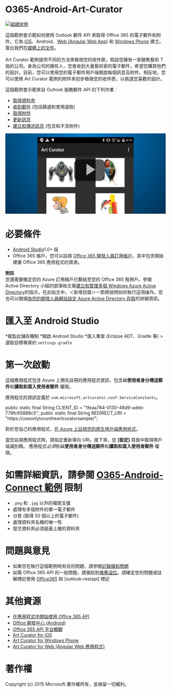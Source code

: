 # O365-Android-Art-Curator
[![組建狀態](https://travis-ci.org/OfficeDev/O365-Android-ArtCurator.svg?branch=master)](https://travis-ci.org/OfficeDev/O365-Android-ArtCurator)


這個範例會示範如何使用 Outlook 郵件 API 來取得 Office 365 的電子郵件和附件。它為 [iOS](https://github.com/OfficeDev/O365-iOS-ArtCurator)、Android、[Web (Angular Web App)](https://github.com/OfficeDev/O365-Angular-ArtCurator) 和 [Windows Phone](https://github.com/OfficeDev/O365-WinPhone-ArtCurator") 建立。簽出我們在[媒體上的文件](https://medium.com/@iambmelt/14296d0a25be)。
<br />
<br />
Art Curator 範例提供不同的方法來檢視您的收件匣。假設您擁有一家銷售藝術 T 恤的公司。身為公司的擁有人，您會收到大量藝術家的電子郵件，希望您購買他們的設計。目前，您可以使用您的電子郵件用戶端開啟每個訊息及附件。相反地，您可以使用 Art Curator 範例的附件來初步檢視您的收件匣，以挑選您喜歡的設計。

這個範例會示範來自 Outlook 服務郵件 API 的下列作業︰
* [取得資料夾](https://msdn.microsoft.com/office/office365/APi/mail-rest-operations#GetFolders)
* [收到郵件](https://msdn.microsoft.com/office/office365/APi/mail-rest-operations#Getmessages) (包括篩選和使用選取)
* [取得附件](https://msdn.microsoft.com/office/office365/APi/mail-rest-operations#GetAttachments)
* [更新訊息](https://msdn.microsoft.com/office/office365/APi/mail-rest-operations#Updatemessages)
* [建立和傳送訊息](https://msdn.microsoft.com/office/office365/APi/mail-rest-operations#Sendmessages) (包含和不含附件)

[![Office 365 Android Art Curator](../readme-images/artcurator_android.png)](https://youtu.be/4LOvkweDfhY "Click to see the sample in action")

必要條件
==
* [Android Studio](https://developer.android.com/sdk/index.html)1.0+ 版
* Office 365 帳戶。您可以註冊 [Office 365 開發人員訂用帳戶](https://msdn.microsoft.com/zh-tw/library/office/fp179924.aspx)，其中包含開始建置 Office 365 應用程式的資源。

**附註**<br/>
您還需要確定您的 Azure 訂用帳戶已繫結至您的 Office 365 租用戶。參閱 Active Directory 小組的部落格文章[建立和管理多個 Windows Azure Active Directory](http://blogs.technet.com/b/ad/archive/2013/11/08/creating-and-managing-multiple-windows-azure-active-directories.aspx)的指示。在此貼文中，＜新增目錄＞一節將說明如何執行這項操作。您也可以閱讀[為您的開發人員網站設定 Azure Active Directory 存取](https://msdn.microsoft.com/office/office365/howto/setup-development-environment#bk_CreateAzureSubscription)的詳細資訊。

匯入至 Android Studio
==
*複製此儲存機制
*開啟 Android Studio
 *匯入專案 (Eclipse ADT、Gradle 等) > 選取目標專案的 ```settings.gradle```

第一次啟動
==
這個應用程式包含 Azure 上預先註冊的應用程式資訊，包含**以使用者身分傳送郵件**和**讀取和寫入使用者郵件** 權限。

應用程式的資訊定義於 ```com.microsoft.artcurator.conf.ServiceConstants```。
    
   public static final String CLIENT_ID = "1feaa784-0130-48d9-adeb-776fc65888c5";
   public static final String REDIRECT_URI = "https://useonlytoruntheartcuratorsample/";
       
對於您自己的應用程式，[在 Azure 上註冊您的原生用戶端應用程式](https://msdn.microsoft.com/library/azure/dn132599.aspx#BKMK_Adding)。

當您註冊應用程式時，請指定重新導向 URI。接下來，從 **[設定]** 頁面中取得用戶端識別碼。
應用程式*必須*有**以使用者身分傳送郵件**和**讀取和寫入使用者郵件** 權限。

如需詳細資訊，請參閱 [O365-Android-Connect 範例](https://github.com/OfficeDev/O365-Android-Connect)
限制
==
* ```.png``` 和 ```.jpg``` 以外的檔案支援
* 處理有多個附件的單一電子郵件
* 分頁 (取得 50 個以上的電子郵件)
* 處理資料夾名稱的唯一性
* 提交資料夾必須是最上層的資料夾

問題與意見
==
* 如果您在執行這個範例時有任何問題，請參閱[記錄檔和問題](https://github.com/OfficeDev/O365-Android-ArtCurator/issues)
* 如需 Office 365 API 的一般問題，請張貼到[堆疊溢位](http://stackoverflow.com/)。請確定您的問題或註解標記使用 [Office365](https://msdn.microsoft.com/en-us/office/office365/howto/getting-started-Office-365-APIs) 和 [outlook-restapi] 標記

其他資源
==
* [在應用程式中開始使用 Office 365 API](https://msdn.microsoft.com/en-us/office/office365/howto/getting-started-Office-365-APIs)
* [Office 開發中心 (Android)](http://dev.office.com/Android)
* [Office 365 API 平台概觀](http://stackoverflow.com/)
* [Art Curator for iOS](https://github.com/OfficeDev/O365-iOS-ArtCurator)
* [Art Curator for Windows Phone](https://github.com/OfficeDev/O365-WinPhone-ArtCurator)
* [Art Curator for Web (Angular Web 應用程式)](https://github.com/OfficeDev/O365-Angular-ArtCurator)

著作權
==
Copyright (c) 2015 Microsoft.著作權所有，並保留一切權利。

